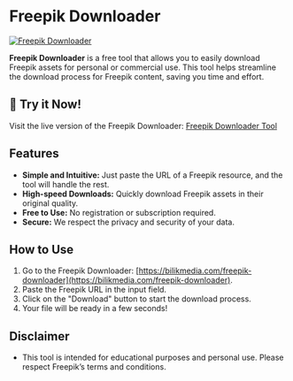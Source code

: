 # Freepik Downloader

[![Freepik Downloader](https://img.shields.io/badge/Freepik-Downloader-green)](https://bilikmedia.com/freepik-downloader)

**Freepik Downloader** is a free tool that allows you to easily download Freepik assets for personal or commercial use. This tool helps streamline the download process for Freepik content, saving you time and effort.

## 🔗 Try it Now!
Visit the live version of the Freepik Downloader: [Freepik Downloader Tool](https://bilikmedia.com/freepik-downloader)

## Features
- **Simple and Intuitive:** Just paste the URL of a Freepik resource, and the tool will handle the rest.
- **High-speed Downloads:** Quickly download Freepik assets in their original quality.
- **Free to Use:** No registration or subscription required.
- **Secure:** We respect the privacy and security of your data.

## How to Use
1. Go to the Freepik Downloader: [https://bilikmedia.com/freepik-downloader](https://bilikmedia.com/freepik-downloader).
2. Paste the Freepik URL in the input field.
3. Click on the "Download" button to start the download process.
4. Your file will be ready in a few seconds!

## Disclaimer
- This tool is intended for educational purposes and personal use. Please respect Freepik’s terms and conditions.
